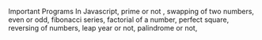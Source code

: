 Important Programs In Javascript,
prime or not ,
swapping of two numbers, 
even or odd,
fibonacci series,
factorial of a number,
perfect square,
reversing of numbers,
leap year or not,
palindrome or not,
